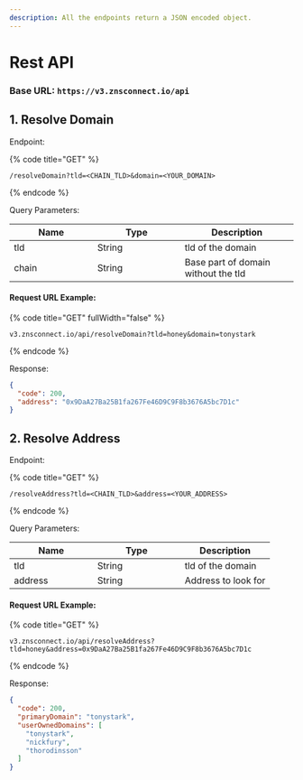 ```yaml
---
description: All the endpoints return a JSON encoded object.
---
```


# Rest API

### Base URL: `https://v3.znsconnect.io/api`

## 1. Resolve Domain

Endpoint:

{% code title="GET" %}
```markup
/resolveDomain?tld=<CHAIN_TLD>&domain=<YOUR_DOMAIN>
```
{% endcode %}

Query Parameters:

<table><thead><tr><th width="132">Name</th><th width="139">Type</th><th>Description</th></tr></thead><tbody><tr><td>tld</td><td>String</td><td>tld of the domain</td></tr><tr><td>chain</td><td>String</td><td>Base part of domain without the tld</td></tr></tbody></table>

#### Request URL Example:

{% code title="GET" fullWidth="false" %}
```markup
v3.znsconnect.io/api/resolveDomain?tld=honey&domain=tonystark
```
{% endcode %}

Response:

```json
{
  "code": 200,
  "address": "0x9DaA27Ba25B1fa267Fe46D9C9F8b3676A5bc7D1c"
}
```

## 2. Resolve Address

Endpoint:

{% code title="GET" %}
```markup
/resolveAddress?tld=<CHAIN_TLD>&address=<YOUR_ADDRESS>
```
{% endcode %}

Query Parameters:

<table><thead><tr><th width="132">Name</th><th width="139">Type</th><th>Description</th></tr></thead><tbody><tr><td>tld</td><td>String</td><td>tld of the domain</td></tr><tr><td>address</td><td>String</td><td>Address to look for</td></tr></tbody></table>

#### Request URL Example:

{% code title="GET" %}
```markup
v3.znsconnect.io/api/resolveAddress?tld=honey&address=0x9DaA27Ba25B1fa267Fe46D9C9F8b3676A5bc7D1c
```
{% endcode %}

Response:

```json
{
  "code": 200,
  "primaryDomain": "tonystark",
  "userOwnedDomains": [
    "tonystark",
    "nickfury",
    "thorodinsson"
  ]
}
```
